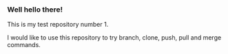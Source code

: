 ### Well hello there!

This is my test repository number 1.

I would like to use this repository to try branch, clone, push, pull and merge commands.
